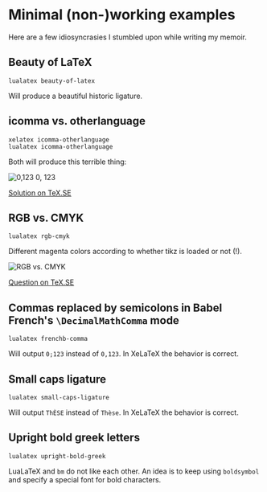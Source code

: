 # Minimal (non-)working examples

Here are a few idiosyncrasies I stumbled upon while writing my memoir.

## Beauty of LaTeX

    lualatex beauty-of-latex

Will produce a beautiful historic ligature.

## icomma vs. otherlanguage

    xelatex icomma-otherlanguage
    lualatex icomma-otherlanguage

Both will produce this terrible thing:

![0,123 0, 123](https://i.stack.imgur.com/hOcXr.png)

[Solution on TeX.SE](http://tex.stackexchange.com/a/347199/7144)

## RGB vs. CMYK

    lualatex rgb-cmyk

Different magenta colors according to whether tikz is loaded or not (!).

![RGB vs. CMYK](https://i.stack.imgur.com/darY9.png)

[Question on TeX.SE](http://tex.stackexchange.com/questions/347367/loading-tikz-changes-the-colors-of-my-pdf-a-document-from-rgb-to-cmyk)

## Commas replaced by semicolons in Babel French's `\DecimalMathComma` mode

    lualatex frenchb-comma

Will output `0;123` instead of `0,123`. In XeLaTeX the behavior is correct.

## Small caps ligature

    lualatex small-caps-ligature

Will output `ThÈSE` instead of `Thèse`. In XeLaTeX the behavior is correct.

## Upright bold greek letters

    lualatex upright-bold-greek

LuaLaTeX and `bm` do not like each other. An idea is to keep using `boldsymbol` and specify a special font for bold characters.
